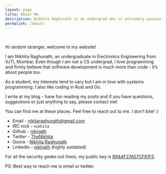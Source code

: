 ```yaml
---
layout: page
title: About Me
description: Nikhita Raghunath is an undergrad who is extremely passionate about software development and open source.
permalink: /about/
---
```

<br>

Hi random stranger, welcome to my website!

I am Nikhita Raghunath, an undergraduate in Electronics Engineering from VJTI, Mumbai. Even though I am not a CS undergrad, I love programming and firmly believe that software development is much more than code - it’s about people too.

As a student, my interests tend to vary but I am in love with systems programming. I also like coding in Rust and Go.

I write at my blog - have fun reading my posts and if you have questions, suggestions or just anything to say, please contact me!

You can find me at these places. Feel free to reach out to me. I don't bite! :)

* Email - nikitaraghunath@gmail.com
* IRC nick - `nikhita`
* Github - [nikinath](https://github.com/nikinath)
* Twitter - [TheNikhita](https://twitter.com/TheNikhita)
* Quora - [Nikhita Raghunath](https://www.quora.com/profile/Nikhita-Raghunath)
* LinkedIn - [nikinath](https://www.linkedin.com/in/nikinath) (highly outdated)

For all the security geeks out there, my public key is [B944F27A57CF61F5](https://keybase.io/nikhita).

PS: Best way to reach me is email or twitter.
